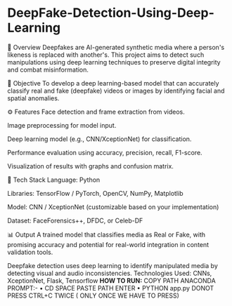 # DeepFake-Detection-Using-Deep-Learning
📌 Overview
Deepfakes are AI-generated synthetic media where a person's likeness is replaced with another's. This project aims to detect such manipulations using deep learning techniques to preserve digital integrity and combat misinformation.

🎯 Objective
To develop a deep learning-based model that can accurately classify real and fake (deepfake) videos or images by identifying facial and spatial anomalies.

⚙️ Features
Face detection and frame extraction from videos.

Image preprocessing for model input.

Deep learning model (e.g., CNN/XceptionNet) for classification.

Performance evaluation using accuracy, precision, recall, F1-score.

Visualization of results with graphs and confusion matrix.

🧰 Tech Stack
Language: Python

Libraries: TensorFlow / PyTorch, OpenCV, NumPy, Matplotlib

Model: CNN / XceptionNet (customizable based on your implementation)

Dataset: FaceForensics++, DFDC, or Celeb-DF

📊 Output
A trained model that classifies media as Real or Fake, with promising accuracy and potential for real-world integration in content validation tools.

Deepfake detection uses deep learning to identify manipulated media by detecting visual and audio inconsistencies.
Technologies Used: CNNs, XceptionNet, Flask, Tensorflow
**HOW TO RUN:**
COPY PATH
ANACONDA PROMPT:-
	•	CD SPACE PASTE PATH ENTER
	•	PYTHON app.py
DONOT PRESS CTRL+C TWICE ( ONLY ONCE WE HAVE TO PRESS)
